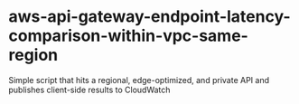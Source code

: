 # aws-api-gateway-endpoint-latency-comparison-within-vpc-same-region
Simple script that hits a regional, edge-optimized, and private API and publishes client-side results to CloudWatch 
